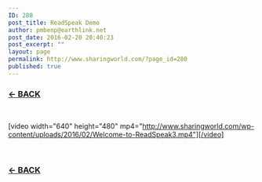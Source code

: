 ```yaml
---
ID: 280
post_title: ReadSpeak Demo
author: pmbenp@earthlink.net
post_date: 2016-02-20 20:40:23
post_excerpt: ""
layout: page
permalink: http://www.sharingworld.com/?page_id=280
published: true
---
```

<h3><a href="http://www.sharingworld.com/?page_id=6"><strong>← BACK</strong></a></h3>
&nbsp;

[video width="640" height="480" mp4="http://www.sharingworld.com/wp-content/uploads/2016/02/Welcome-to-ReadSpeak3.mp4"][/video]

&nbsp;
<h3><a href="http://www.sharingworld.com/?page_id=6"><strong>← BACK</strong></a></h3>